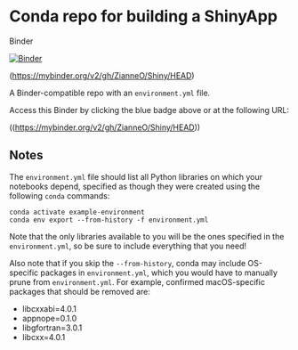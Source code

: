 # Conda repo for building a ShinyApp 
 Binder

[![Binder](https://mybinder.org/badge_logo.svg)](https://mybinder.org/v2/gh/ZianneO/Shiny/HEAD)


(https://mybinder.org/v2/gh/ZianneO/Shiny/HEAD)

A Binder-compatible repo with an `environment.yml` file.

Access this Binder by clicking the blue badge above or at the following URL:

((https://mybinder.org/v2/gh/ZianneO/Shiny/HEAD))

## Notes
The `environment.yml` file should list all Python libraries on which your notebooks
depend, specified as though they were created using the following `conda` commands:

```
conda activate example-environment
conda env export --from-history -f environment.yml
```

Note that the only libraries available to you will be the ones specified in
the `environment.yml`, so be sure to include everything that you need! 

Also note that if you skip the `--from-history`, conda may include OS-specific
packages in `environment.yml`, which you would have to manually prune from
`environment.yml`.  For example, confirmed macOS-specific packages that should
be removed are:

* libcxxabi=4.0.1
* appnope=0.1.0
* libgfortran=3.0.1
* libcxx=4.0.1
